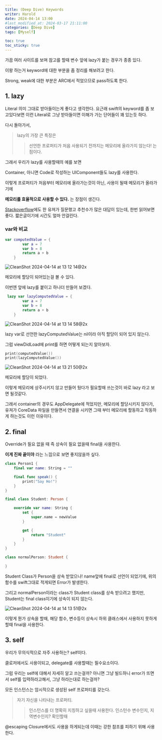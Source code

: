 ```yaml
---
title: (Deep Dive) Keywords
writer: Harold
date: 2024-04-14 13:00
#last_modified_at: 2024-03-17 21:11:00
categories: [Deep Dive]
tags: [Myself]

toc: true
toc_sticky: true
---
```


가끔 여러 사이트를 보며 참고를 할때 변수 앞에 lazy가 붙는 경우가 종종 있다.

이왕 하는거 keyword에 대한 부분을 좀 정리를 해보려고 한다.

Strong, weak에 대한 부분은 ARC에서 적었으므로 pass하도록 한다.

## 1. lazy

Literal 의미 그대로 받아들이는게 좋다고 생각한다. 요근래 swift의 keyword를 좀 보고있다보면 이런 Literal로 그냥 받아들이면 이해가 가는 단어들이 꽤 있는듯 하다.

다시 돌아가서,

> lazy의 가장 큰 특징은 
>> 선언한 프로퍼티가 처음 사용되기 전까지는 메모리에 올라가지 않는다! 는 점이다.

그래서 우리가 lazy를 사용할때의 예를 보면

Container, 아니면 Code로 작성하는 UIComponent들도 lazy를 사용한다.

이렇게 프로퍼티가 처음부터 메모리에 올라가는것이 아닌, 사용이 될때 메모리가 올라가기에

**메모리를 효율적으로 사용할 수 있다.** 는 장점이 생긴다.

[Stackoverflow](https://stackoverflow.com/questions/40694691/what-is-the-advantage-of-a-lazy-var-in-swift)에도 한 유져가 질문했고 추천수가 많은 대답이 있는데, 한번 읽어보면 좋다. 짧은글이기에 시간도 얼마 안걸린다.

### var와 비교

```swift
var computedValue = {
        var a = 7
        var b = 8
        return a + b
    }
```

![CleanShot 2024-04-14 at 13 12 14@2x](https://github.com/Haroldfromk/haroldfromk.github.io/assets/97341336/12751c32-4cd6-4bb3-849e-010c95c61357)

메모리에 할당이 되어있는걸 볼 수 있다.

이번엔 앞에 lazy를 붙이고 하나더 만들어 보겠다.

```swift
 lazy var lazyComputedValue = {
        var a = 7
        var b = 8
        return a + b
    }
```

![CleanShot 2024-04-14 at 13 14 58@2x](https://github.com/Haroldfromk/haroldfromk.github.io/assets/97341336/d7195075-fa65-413b-b973-ad1167b654e4)

lazy var로 선언한 lazyComputedValue는 nil이라 아직 할당이 되어 있지 않는다.

그럼 viewDidLoad에 print를 하면 어떻게 되는지 알아보자.

```swift
print(computedValue())
print(lazyComputedValue())
```

![CleanShot 2024-04-14 at 13 21 50@2x](https://github.com/Haroldfromk/haroldfromk.github.io/assets/97341336/6fe104c7-d762-4aed-8685-a861b09914e3)

메모리에 할당이 되었다.

이렇게 메모리에 상주시키지 않고 만들어 뒀다가 필요할때 쓰는것이 바로 lazy 라고 보면 될것같다.

그래서 container의 경우도 AppDelegate에 적었지만, 메모리에 할당시키지 않다가, 유져가 CoreData 파일을 만들면서 연결을 시키면 그때 부터 메모리에 할동하고 작동하게 하는것도 이런 이유이다.

## 2. final

Override가 필요 없을 때 즉 상속이 필요 없을때 final을 사용한다.

**이게 진짜 끝이야** 라는 느낌으로 보면 좋지않을까 싶다.

```swift
class Person1 {
    final var name: String = ""

    final func speak() {
        print("Say Ho!")
    }
}

final class Student: Person {

    override var name: String {
        set {
            super.name = newValue
        }

        get {
            return "Student"
        }
    }
}

class normalPerson: Student {
    
}

```

Student Class가 Person을 상속 받았으나! name앞에 final로 선언이 되었기에, 위의 함수를 swift그대로 적게되면 Error가 발생한다.

그리고 normalPerson이라는 class가 Student class를 상속 받으려고 했지만, Student는 final class이기에 상속이 되지 않는다.

![CleanShot 2024-04-14 at 14 13 51@2x](https://github.com/Haroldfromk/haroldfromk.github.io/assets/97341336/71ec620f-b239-41c7-80dc-eeddd9cdca73)

이렇게 뭔가 상속을 할때, 해당 함수, 변수등이 상속시 하위 클래스에서 사용하지 못하게 할때 final을 사용한다.

## 3. self

우리가 무의식적으로 자주 사용하는? self이다.

클로저에서도 사용이되고, delegate를 사용할때는 필수요소이다.

그럼 우리는 self에 대해서 자세히 알고 쓰는걸까? 아니면 그냥 빌드하니 error가 뜨면서 self를 입력하라고해서, 그냥 하라는대로 하는걸까?

모든 인스턴스는 암시적으로 생성된 self 프로퍼티를 갖는다.

> 자기 자신을 나타내는 프로퍼티.
>> 인스턴스를 더 명확히 지칭하고 싶을때 사용한다.
>> 인스턴수 변수인지, 지역변수인지? 확인할때

@escaping Closure에서도 사용을 하게되는데 이때는 강한 참조를 피하기 위해 사용한다.


